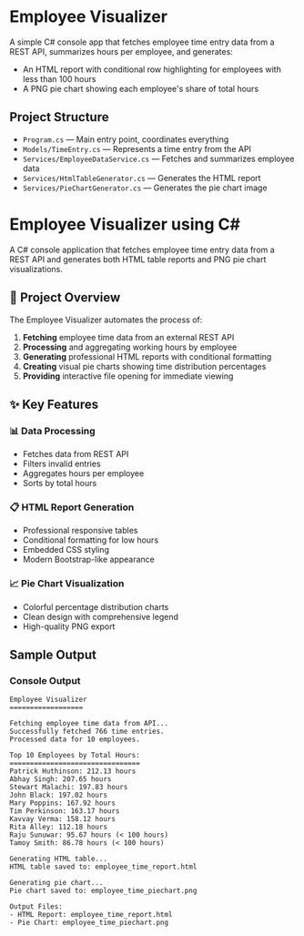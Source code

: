 # Employee Visualizer

A simple C# console app that fetches employee time entry data from a REST API, summarizes hours per employee, and generates:
- An HTML report with conditional row highlighting for employees with less than 100 hours
- A PNG pie chart showing each employee's share of total hours

## Project Structure

- `Program.cs` — Main entry point, coordinates everything
- `Models/TimeEntry.cs` — Represents a time entry from the API
- `Services/EmployeeDataService.cs` — Fetches and summarizes employee data
- `Services/HtmlTableGenerator.cs` — Generates the HTML report
- `Services/PieChartGenerator.cs` — Generates the pie chart image

# Employee Visualizer using C#

A C# console application that fetches employee time entry data from a REST API and generates both HTML table reports and PNG pie chart visualizations.

## 🎯 Project Overview

The Employee Visualizer automates the process of:
1. **Fetching** employee time data from an external REST API
2. **Processing** and aggregating working hours by employee
3. **Generating** professional HTML reports with conditional formatting
4. **Creating** visual pie charts showing time distribution percentages
5. **Providing** interactive file opening for immediate viewing

## ✨ Key Features

### 📊 **Data Processing**
- Fetches data from REST API
- Filters invalid entries
- Aggregates hours per employee
- Sorts by total hours

### 📋 **HTML Report Generation**
- Professional responsive tables
- Conditional formatting for low hours
- Embedded CSS styling
- Modern Bootstrap-like appearance

### 📈 **Pie Chart Visualization**
- Colorful percentage distribution charts
- Clean design with comprehensive legend
- High-quality PNG export


##  Sample Output

### **Console Output**
```
Employee Visualizer
==================

Fetching employee time data from API...
Successfully fetched 766 time entries.
Processed data for 10 employees.

Top 10 Employees by Total Hours:
================================
Patrick Huthinson: 212.13 hours
Abhay Singh: 207.65 hours
Stewart Malachi: 197.83 hours
John Black: 197.02 hours
Mary Poppins: 167.92 hours
Tim Perkinson: 163.17 hours
Kavvay Verma: 158.12 hours
Rita Alley: 112.18 hours
Raju Sunuwar: 95.67 hours (< 100 hours)
Tamoy Smith: 86.78 hours (< 100 hours)

Generating HTML table...
HTML table saved to: employee_time_report.html

Generating pie chart...
Pie chart saved to: employee_time_piechart.png

Output Files:
- HTML Report: employee_time_report.html
- Pie Chart: employee_time_piechart.png
```






